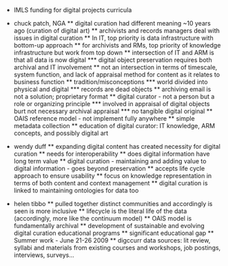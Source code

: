 * IMLS funding for digital projects curricula
* chuck patch, NGA
** digital curation had different meaning ~10 years ago (curation of digital art)
** archivists and records managers deal with issues in digital curation
** In IT, top priority is data infrastructure with bottom-up approach
** for archivists and RMs, top priority of knowledge infrastructure but work from top down
** intersection of IT and ARM is that all data is now digital
*** digital object preservation requires both archival and IT involvement
** not an intersection in terms of timescale, system function, and lack of appraisal method for content as it relates to business function
** tradition/misconceptions
*** world divided into physical and digital
*** records are dead objects
** archiving email is not a solution; proprietary format
** digital curator - not a person but a  role or organizing principle
*** involved in appraisal of digital objects burt not necessary archival appraisal
*** no tangible digital original
** OAIS reference model - not implement fully anywhere
** simple metadata collection
** education of digital curator: IT knowledge, ARM concepts, and possibly digital art

* wendy duff
** expanding digital content has created necessity for digital curation
** needs for interoperability
** does digital information have long term value 
** digital curation - maintaining and adding value to digital information - goes beyond preservation
** accepts life cycle approach to ensure usability
** focus on knowledge representation in terms of both content and context management
** digital curation is linked to maintaining ontologies for data too

* helen tibbo
** pulled together distinct communities and accordingly is seen is more inclusive
** lifecycle is the literal life of the data (accordingly, more like the continuum model)
** OAIS model is fundamentally archival
** development of sustainable and evolving digital curation educational programs
** significant educational gap
** Summer work - June 21-26 2009
** digccurr data sources: lit review, syllabi and materials from existing courses and workshops, job postings, interviews, surveys...
